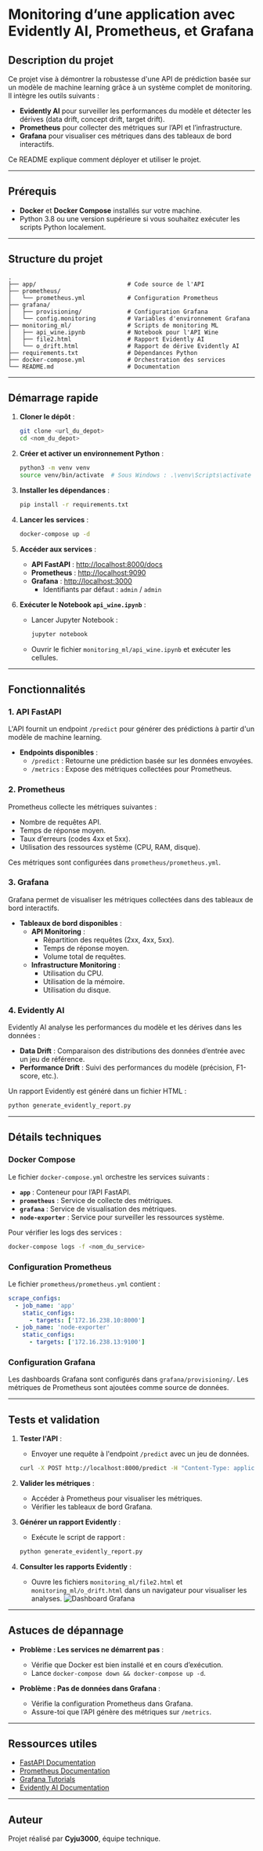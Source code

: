 # Monitoring d’une application avec Evidently AI, Prometheus, et Grafana

## **Description du projet**

Ce projet vise à démontrer la robustesse d'une API de prédiction basée sur un modèle de machine learning grâce à un système complet de monitoring. Il intègre les outils suivants :

- **Evidently AI** pour surveiller les performances du modèle et détecter les dérives (data drift, concept drift, target drift).
- **Prometheus** pour collecter des métriques sur l’API et l’infrastructure.
- **Grafana** pour visualiser ces métriques dans des tableaux de bord interactifs.

Ce README explique comment déployer et utiliser le projet.

---

## **Prérequis**

- **Docker** et **Docker Compose** installés sur votre machine.
- Python 3.8 ou une version supérieure si vous souhaitez exécuter les scripts Python localement.

---

## **Structure du projet**

```
.
├── app/                          # Code source de l'API
├── prometheus/
│   └── prometheus.yml            # Configuration Prometheus
├── grafana/
│   ├── provisioning/             # Configuration Grafana
│   └── config.monitoring         # Variables d'environnement Grafana
├── monitoring_ml/                # Scripts de monitoring ML
│   ├── api_wine.ipynb            # Notebook pour l'API Wine
│   ├── file2.html                # Rapport Evidently AI
│   └── o_drift.html              # Rapport de dérive Evidently AI
├── requirements.txt              # Dépendances Python
├── docker-compose.yml            # Orchestration des services
└── README.md                     # Documentation
```

---

## **Démarrage rapide**

1. **Cloner le dépôt** :
   ```bash
   git clone <url_du_depot>
   cd <nom_du_depot>
   ```

2. **Créer et activer un environnement Python** :
   ```bash
   python3 -m venv venv
   source venv/bin/activate  # Sous Windows : .\venv\Scripts\activate
   ```

3. **Installer les dépendances** :
   ```bash
   pip install -r requirements.txt
   ```

4. **Lancer les services** :
   ```bash
   docker-compose up -d
   ```

5. **Accéder aux services** :
   - **API FastAPI** : [http://localhost:8000/docs](http://localhost:8000/docs)
   - **Prometheus** : [http://localhost:9090](http://localhost:9090)
   - **Grafana** : [http://localhost:3000](http://localhost:3000)
     - Identifiants par défaut : `admin` / `admin`

6. **Exécuter le Notebook `api_wine.ipynb`** :
   - Lancer Jupyter Notebook :
     ```bash
     jupyter notebook
     ```
   - Ouvrir le fichier `monitoring_ml/api_wine.ipynb` et exécuter les cellules.

---

## **Fonctionnalités**

### **1. API FastAPI**

L'API fournit un endpoint `/predict` pour générer des prédictions à partir d'un modèle de machine learning. 

- **Endpoints disponibles** :
  - `/predict` : Retourne une prédiction basée sur les données envoyées.
  - `/metrics` : Expose des métriques collectées pour Prometheus.

### **2. Prometheus**

Prometheus collecte les métriques suivantes :
- Nombre de requêtes API.
- Temps de réponse moyen.
- Taux d’erreurs (codes 4xx et 5xx).
- Utilisation des ressources système (CPU, RAM, disque).

Ces métriques sont configurées dans `prometheus/prometheus.yml`.

### **3. Grafana**

Grafana permet de visualiser les métriques collectées dans des tableaux de bord interactifs.

- **Tableaux de bord disponibles** :
  - **API Monitoring** :
    - Répartition des requêtes (2xx, 4xx, 5xx).
    - Temps de réponse moyen.
    - Volume total de requêtes.
  - **Infrastructure Monitoring** :
    - Utilisation du CPU.
    - Utilisation de la mémoire.
    - Utilisation du disque.

### **4. Evidently AI**

Evidently AI analyse les performances du modèle et les dérives dans les données :
- **Data Drift** : Comparaison des distributions des données d’entrée avec un jeu de référence.
- **Performance Drift** : Suivi des performances du modèle (précision, F1-score, etc.).

Un rapport Evidently est généré dans un fichier HTML :
```bash
python generate_evidently_report.py
```

---

## **Détails techniques**

### **Docker Compose**

Le fichier `docker-compose.yml` orchestre les services suivants :

- **`app`** : Conteneur pour l’API FastAPI.
- **`prometheus`** : Service de collecte des métriques.
- **`grafana`** : Service de visualisation des métriques.
- **`node-exporter`** : Service pour surveiller les ressources système.

Pour vérifier les logs des services :
```bash
docker-compose logs -f <nom_du_service>
```

### **Configuration Prometheus**

Le fichier `prometheus/prometheus.yml` contient :
```yaml
scrape_configs:
  - job_name: 'app'
    static_configs:
      - targets: ['172.16.238.10:8000']
  - job_name: 'node-exporter'
    static_configs:
      - targets: ['172.16.238.13:9100']
```

### **Configuration Grafana**

Les dashboards Grafana sont configurés dans `grafana/provisioning/`. Les métriques de Prometheus sont ajoutées comme source de données.

---

## **Tests et validation**

1. **Tester l'API** :
   - Envoyer une requête à l'endpoint `/predict` avec un jeu de données.
   ```bash
   curl -X POST http://localhost:8000/predict -H "Content-Type: application/json" -d '{"feature1": 1.0, "feature2": 2.0}'
   ```

2. **Valider les métriques** :
   - Accéder à Prometheus pour visualiser les métriques.
   - Vérifier les tableaux de bord Grafana.

3. **Générer un rapport Evidently** :
   - Exécute le script de rapport :
   ```bash
   python generate_evidently_report.py
   ```

4. **Consulter les rapports Evidently** :
   - Ouvre les fichiers `monitoring_ml/file2.html` et `monitoring_ml/o_drift.html` dans un navigateur pour visualiser les analyses.
![Dashboard Grafana](<Capture d’écran 2025-01-22 à 12.31.27.png>)
---

## **Astuces de dépannage**

- **Problème : Les services ne démarrent pas** :
  - Vérifie que Docker est bien installé et en cours d’exécution.
  - Lance `docker-compose down && docker-compose up -d`.

- **Problème : Pas de données dans Grafana** :
  - Vérifie la configuration Prometheus dans Grafana.
  - Assure-toi que l’API génère des métriques sur `/metrics`.

---

## **Ressources utiles**

- [FastAPI Documentation](https://fastapi.tiangolo.com/)
- [Prometheus Documentation](https://prometheus.io/docs/)
- [Grafana Tutorials](https://grafana.com/tutorials/)
- [Evidently AI Documentation](https://docs.evidentlyai.com/)

---

## **Auteur**

Projet réalisé par **Cyju3000**, équipe technique.

